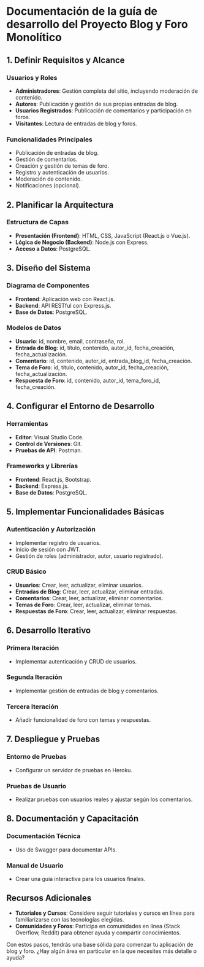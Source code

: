 # Documentación de la guía de desarrollo del Proyecto Blog y Foro Monolítico

## 1. Definir Requisitos y Alcance

### Usuarios y Roles

- **Administradores**: Gestión completa del sitio, incluyendo moderación de contenido.
- **Autores**: Publicación y gestión de sus propias entradas de blog.
- **Usuarios Registrados**: Publicación de comentarios y participación en foros.
- **Visitantes**: Lectura de entradas de blog y foros.

### Funcionalidades Principales

- Publicación de entradas de blog.
- Gestión de comentarios.
- Creación y gestión de temas de foro.
- Registro y autenticación de usuarios.
- Moderación de contenido.
- Notificaciones (opcional).

## 2. Planificar la Arquitectura

### Estructura de Capas

- **Presentación (Frontend)**: HTML, CSS, JavaScript (React.js o Vue.js).
- **Lógica de Negocio (Backend)**: Node.js con Express.
- **Acceso a Datos**: PostgreSQL.

## 3. Diseño del Sistema

### Diagrama de Componentes

- **Frontend**: Aplicación web con React.js.
- **Backend**: API RESTful con Express.js.
- **Base de Datos**: PostgreSQL.

### Modelos de Datos

- **Usuario**: id, nombre, email, contraseña, rol.
- **Entrada de Blog**: id, título, contenido, autor_id, fecha_creación, fecha_actualización.
- **Comentario**: id, contenido, autor_id, entrada_blog_id, fecha_creación.
- **Tema de Foro**: id, título, contenido, autor_id, fecha_creación, fecha_actualización.
- **Respuesta de Foro**: id, contenido, autor_id, tema_foro_id, fecha_creación.

## 4. Configurar el Entorno de Desarrollo

### Herramientas

- **Editor**: Visual Studio Code.
- **Control de Versiones**: Git.
- **Pruebas de API**: Postman.

### Frameworks y Librerías

- **Frontend**: React.js, Bootstrap.
- **Backend**: Express.js.
- **Base de Datos**: PostgreSQL.

## 5. Implementar Funcionalidades Básicas

### Autenticación y Autorización

- Implementar registro de usuarios.
- Inicio de sesión con JWT.
- Gestión de roles (administrador, autor, usuario registrado).

### CRUD Básico

- **Usuarios**: Crear, leer, actualizar, eliminar usuarios.
- **Entradas de Blog**: Crear, leer, actualizar, eliminar entradas.
- **Comentarios**: Crear, leer, actualizar, eliminar comentarios.
- **Temas de Foro**: Crear, leer, actualizar, eliminar temas.
- **Respuestas de Foro**: Crear, leer, actualizar, eliminar respuestas.

## 6. Desarrollo Iterativo

### Primera Iteración

- Implementar autenticación y CRUD de usuarios.

### Segunda Iteración

- Implementar gestión de entradas de blog y comentarios.

### Tercera Iteración

- Añadir funcionalidad de foro con temas y respuestas.

## 7. Despliegue y Pruebas

### Entorno de Pruebas

- Configurar un servidor de pruebas en Heroku.

### Pruebas de Usuario

- Realizar pruebas con usuarios reales y ajustar según los comentarios.

## 8. Documentación y Capacitación

### Documentación Técnica

- Uso de Swagger para documentar APIs.

### Manual de Usuario

- Crear una guía interactiva para los usuarios finales.

## Recursos Adicionales

- **Tutoriales y Cursos**: Considere seguir tutoriales y cursos en línea para familiarizarse con las tecnologías elegidas.
- **Comunidades y Foros**: Participa en comunidades en línea (Stack Overflow, Reddit) para obtener ayuda y compartir conocimientos.

Con estos pasos, tendrás una base sólida para comenzar tu aplicación de blog y foro. ¿Hay algún área en particular en la que necesites más detalle o ayuda?
